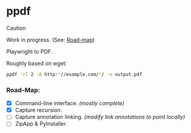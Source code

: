 # ppdf

> [!CAUTION]
>
> Work in progress. (See: [Road-map](#road-map))

Playwright to PDF.

Roughly based on wget:

```bash
ppdf -rl 2 -A http:*//example.com/*/ -o output.pdf
```

### Road-Map:

- [x] Command-line interface. _(mostly complete)_
- [x] Capture recursion.
- [ ] Capture annotation linking. _(modify link annotations to point locally)_
- [ ] ZipApp & PyInstaller.
